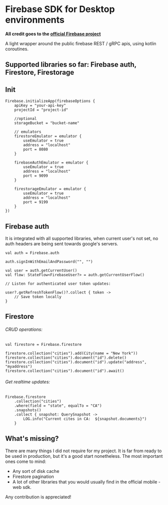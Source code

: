 # Firebase SDK for Desktop environments

**All credit goes to the [official Firebase project](https://firebase.google.com)**

A light wrapper around the public firebase REST / gRPC apis, using kotlin coroutines.

## Supported libraries so far: Firebase auth, Firestore, Firestorage


## Init 

```
Firebase.initializeApp(firebaseOptions {
    apiKey = "your-api-key"
    projectId = "project-id"
    
    //optional
    storageBucket = "bucket-name"
    
    // emulators
    firestoreEmulator = emulator {
        useEmulator = true
        address = "localhost"
        port = 8080
    }
    
    firebaseAuthEmulator = emulator {
        useEmulator = true
        address = "localhost"
        port = 9099
    }

    firestorageEmulator = emulator {
        useEmulator = true
        address = "localhost"
        port = 9199
    }
})
```


## Firebase auth

It is integrated with all supported libraries, when current user's not set, 
no auth headers are being sent towards google's servers.

```
val auth = Firebase.auth

auth.signInWithEmailAndPassword("", "")

val user = auth.getCurrentUser()
val flow: StateFlow<FirebaseUser?> = auth.getCurrentUserFlow()

// Listen for authenticated user token updates: 

user?.getRefreshTokenFlow()?.collect { token ->
    // Save token locally        
} 

```


## Firestore



###### CRUD operations: 

```
val firestore = Firebase.firestore

firestore.collection("cities").add(City(name = "New York"))
firestore.collection("cities").document("id").delete()
firestore.collection("cities").document("id").update("address", "myaddress")
firestore.collection("cities").document("id").await()
```


###### Get realtime updates: 

```
Firebase.firestore
    .collection("cities")
    .where(field = "state", equalTo = "CA")
    .snapshots()
    .collect { snapshot: QuerySnapshot ->
        LOG.info("Current cites in CA:  ${snapshot.documents}")
    }
```


## What's missing?

There are many things I did not require for my project. It is far from ready to be used in production,
but it's a good start nonetheless. The most important ones come to mind: 

- Any sort of disk cache
- Firestore pagination
- A lot of other libraries that you would usually find in the official mobile - web sdk.



Any contribution is appreciated!




